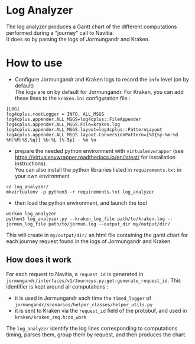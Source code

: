 # Log Analyzer

The log analyzer produces a Gantt chart of the different computations performed during a "journey" call to Navitia.<br>It does so by parsing the logs of Jormungandr and Kraken.


# How to use

- Configure Jormungandr and Kraken logs to record the `info` level (on by default)<br>The logs are on by default for Jormungandr. For Kraken, you can add these lines to the `kraken.ini` configuration file :

```
[LOG]
log4cplus.rootLogger = INFO, ALL_MSGS
log4cplus.appender.ALL_MSGS=log4cplus::FileAppender
log4cplus.appender.ALL_MSGS.File=kraken.log
log4cplus.appender.ALL_MSGS.layout=log4cplus::PatternLayout
log4cplus.appender.ALL_MSGS.layout.ConversionPattern=[%D{%y-%m-%d %H:%M:%S,%q}] %b:%L [%-5p] - %m %n

```

- prepare the needed python environment with `virtualenvwrapper` (see https://virtualenvwrapper.readthedocs.io/en/latest/ for installation instructions).<br>You can also install the python librairies listed in `requirements.txt` in your own environment

```
cd log_analyzer/
mkvirtualenv -p python3 -r requirements.txt log_analyzer
```

- then load the python environment, and launch the tool

```
workon log_analyzer
python3 log_analyzer.py --kraken_log_file path/to/kraken.log --jormun_log_file path/to/jormun.log --output_dir my/output/dir/

```

This will create in `my/output/dir/` an html file containing the gantt chart for each journey request found in the logs of Jormungandr and Kraken.


## How does it work

For each request to Navitia, a `request_id` is generated in `jormungandr/interfaces/v1/Journeys.py:get:generate_request_id`.
This identifier is kept around all computations :
 - it is used in Jormungandr each time the `timed_logger` of `jormungandr/scenarios/helper_classes/helper_utils.py`
 - it is sent to Kraken via the `request_id` field of the protobuf, and used in `kraken/kraken_zmq.h:do_work`

The `log_analyzer` identify the log lines corresponding to computations timing, parses them, group them by request, and then produces the chart.
